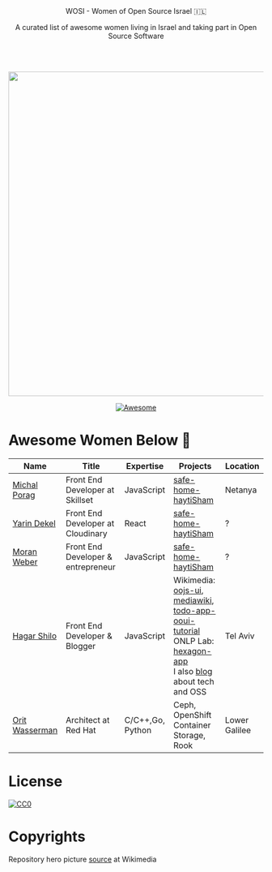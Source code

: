 <div align="center">
  WOSI - Women of Open Source Israel 🇮🇱
  
  <br/>
  
  A curated list of awesome women living in Israel and taking part in Open Source Software
  
  <br/><br/>
  
  <img width="640px" src="https://upload.wikimedia.org/wikipedia/commons/thumb/d/d6/Flickr_-_Government_Press_Office_%28GPO%29_-_Ein-Harod_Kibbutz_Members.jpg/1280px-Flickr_-_Government_Press_Office_%28GPO%29_-_Ein-Harod_Kibbutz_Members.jpg">
</div>

<div align="center">

[![Awesome](https://awesome.re/badge.svg)](https://awesome.re)

</div>

# Awesome Women Below 👑

| Name | Title | Expertise | Projects | Location |
| ------------ | ------------ | ------------ | ------------ | ------------ |
| [Michal Porag](https://github.com/MichalPorag) | Front End Developer at Skillset | JavaScript | [safe-home-haytiSham](https://github.com/yarindeoh/safe-home-haytiSham) | Netanya
| [Yarin Dekel](https://github.com/yarindeoh) | Front End Developer at Cloudinary | React | [safe-home-haytiSham](https://github.com/yarindeoh/safe-home-haytiSham) | ?
| [Moran Weber](https://github.com/moranw) | Front End Developer & entrepreneur | JavaScript | [safe-home-haytiSham](https://github.com/yarindeoh/safe-home-haytiSham) | ?
| [Hagar Shilo](https://github.com/strayblues) | Front End Developer & Blogger | JavaScript | Wikimedia: [oojs-ui](https://github.com/wikimedia/oojs-ui), [mediawiki](https://github.com/wikimedia/mediawiki), [todo-app-ooui-tutorial](https://github.com/mooeypoo/todo-app-ooui-tutorial)<br />ONLP Lab: [hexagon-app](https://github.com/OnlpLab/hexagon-app)<br>I also [blog](https://www.themarker.com/techblogs/anonymous-function) about tech and OSS | Tel Aviv
| [Orit Wasserman](https://github.com/oritwas) | Architect at Red Hat | C/C++,Go, Python | Ceph, OpenShift Container Storage, Rook | Lower Galilee


# License

[![CC0](http://mirrors.creativecommons.org/presskit/buttons/88x31/svg/cc-zero.svg)](http://creativecommons.org/publicdomain/zero/1.0/)

# Copyrights

Repository hero picture [source](https://commons.wikimedia.org/wiki/File:Flickr_-_Government_Press_Office_(GPO)_-_Ein-Harod_Kibbutz_Members.jpg) at Wikimedia
